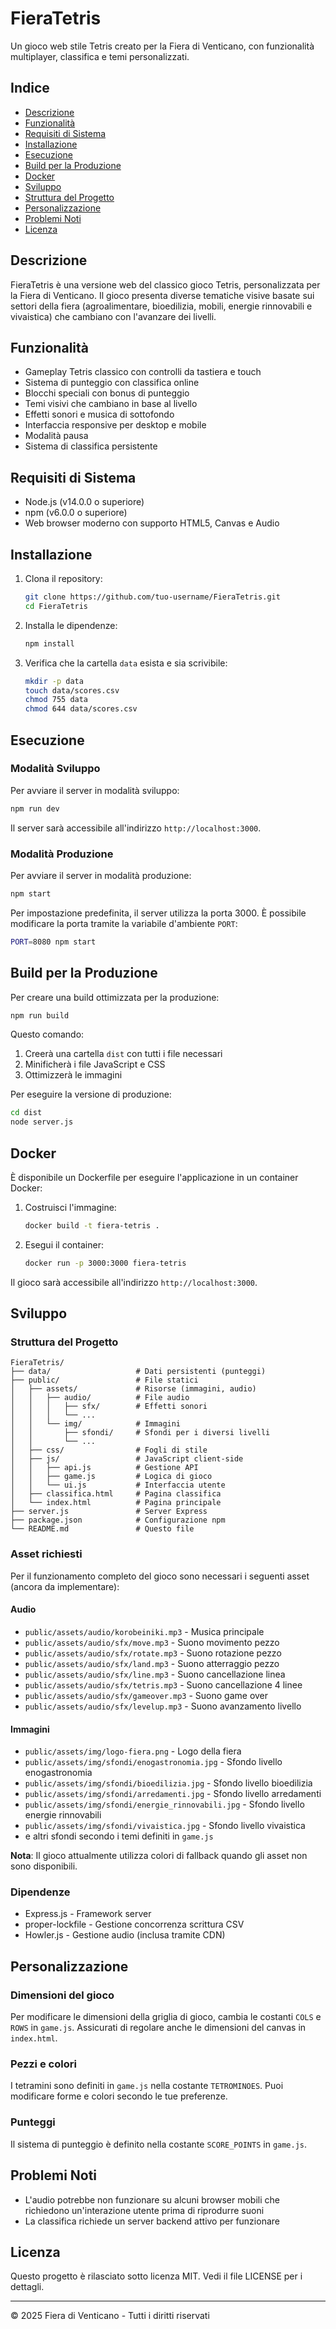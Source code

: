 # FieraTetris

Un gioco web stile Tetris creato per la Fiera di Venticano, con funzionalità multiplayer, classifica e temi personalizzati.

<!-- Logo non ancora disponibile -->

## Indice

- [Descrizione](#descrizione)
- [Funzionalità](#funzionalità)
- [Requisiti di Sistema](#requisiti-di-sistema)
- [Installazione](#installazione)
- [Esecuzione](#esecuzione)
- [Build per la Produzione](#build-per-la-produzione)
- [Docker](#docker)
- [Sviluppo](#sviluppo)
- [Struttura del Progetto](#struttura-del-progetto)
- [Personalizzazione](#personalizzazione)
- [Problemi Noti](#problemi-noti)
- [Licenza](#licenza)

## Descrizione

FieraTetris è una versione web del classico gioco Tetris, personalizzata per la Fiera di Venticano. Il gioco presenta diverse tematiche visive basate sui settori della fiera (agroalimentare, bioedilizia, mobili, energie rinnovabili e vivaistica) che cambiano con l'avanzare dei livelli.

## Funzionalità

- Gameplay Tetris classico con controlli da tastiera e touch
- Sistema di punteggio con classifica online
- Blocchi speciali con bonus di punteggio
- Temi visivi che cambiano in base al livello
- Effetti sonori e musica di sottofondo
- Interfaccia responsive per desktop e mobile
- Modalità pausa
- Sistema di classifica persistente

## Requisiti di Sistema

- Node.js (v14.0.0 o superiore)
- npm (v6.0.0 o superiore)
- Web browser moderno con supporto HTML5, Canvas e Audio

## Installazione

1. Clona il repository:
   ```bash
   git clone https://github.com/tuo-username/FieraTetris.git
   cd FieraTetris
   ```

2. Installa le dipendenze:
   ```bash
   npm install
   ```

3. Verifica che la cartella `data` esista e sia scrivibile:
   ```bash
   mkdir -p data
   touch data/scores.csv
   chmod 755 data
   chmod 644 data/scores.csv
   ```

## Esecuzione

### Modalità Sviluppo

Per avviare il server in modalità sviluppo:

```bash
npm run dev
```

Il server sarà accessibile all'indirizzo `http://localhost:3000`.

### Modalità Produzione

Per avviare il server in modalità produzione:

```bash
npm start
```

Per impostazione predefinita, il server utilizza la porta 3000. È possibile modificare la porta tramite la variabile d'ambiente `PORT`:

```bash
PORT=8080 npm start
```

## Build per la Produzione

Per creare una build ottimizzata per la produzione:

```bash
npm run build
```

Questo comando:
1. Creerà una cartella `dist` con tutti i file necessari
2. Minificherà i file JavaScript e CSS
3. Ottimizzerà le immagini

Per eseguire la versione di produzione:

```bash
cd dist
node server.js
```

## Docker

È disponibile un Dockerfile per eseguire l'applicazione in un container Docker:

1. Costruisci l'immagine:
   ```bash
   docker build -t fiera-tetris .
   ```

2. Esegui il container:
   ```bash
   docker run -p 3000:3000 fiera-tetris
   ```

Il gioco sarà accessibile all'indirizzo `http://localhost:3000`.

## Sviluppo

### Struttura del Progetto

```
FieraTetris/
├── data/                   # Dati persistenti (punteggi)
├── public/                 # File statici
│   ├── assets/             # Risorse (immagini, audio)
│   │   ├── audio/          # File audio
│   │   │   ├── sfx/        # Effetti sonori
│   │   │   └── ...
│   │   └── img/            # Immagini
│   │       ├── sfondi/     # Sfondi per i diversi livelli
│   │       └── ...
│   ├── css/                # Fogli di stile
│   ├── js/                 # JavaScript client-side
│   │   ├── api.js          # Gestione API
│   │   ├── game.js         # Logica di gioco
│   │   └── ui.js           # Interfaccia utente
│   ├── classifica.html     # Pagina classifica
│   └── index.html          # Pagina principale
├── server.js               # Server Express 
├── package.json            # Configurazione npm
└── README.md               # Questo file
```

### Asset richiesti

Per il funzionamento completo del gioco sono necessari i seguenti asset (ancora da implementare):

#### Audio
- `public/assets/audio/korobeiniki.mp3` - Musica principale
- `public/assets/audio/sfx/move.mp3` - Suono movimento pezzo
- `public/assets/audio/sfx/rotate.mp3` - Suono rotazione pezzo
- `public/assets/audio/sfx/land.mp3` - Suono atterraggio pezzo
- `public/assets/audio/sfx/line.mp3` - Suono cancellazione linea
- `public/assets/audio/sfx/tetris.mp3` - Suono cancellazione 4 linee
- `public/assets/audio/sfx/gameover.mp3` - Suono game over
- `public/assets/audio/sfx/levelup.mp3` - Suono avanzamento livello

#### Immagini
- `public/assets/img/logo-fiera.png` - Logo della fiera
- `public/assets/img/sfondi/enogastronomia.jpg` - Sfondo livello enogastronomia
- `public/assets/img/sfondi/bioedilizia.jpg` - Sfondo livello bioedilizia
- `public/assets/img/sfondi/arredamenti.jpg` - Sfondo livello arredamenti
- `public/assets/img/sfondi/energie_rinnovabili.jpg` - Sfondo livello energie rinnovabili
- `public/assets/img/sfondi/vivaistica.jpg` - Sfondo livello vivaistica
- e altri sfondi secondo i temi definiti in `game.js`

**Nota**: Il gioco attualmente utilizza colori di fallback quando gli asset non sono disponibili.

### Dipendenze

- Express.js - Framework server
- proper-lockfile - Gestione concorrenza scrittura CSV
- Howler.js - Gestione audio (inclusa tramite CDN)

## Personalizzazione

### Dimensioni del gioco

Per modificare le dimensioni della griglia di gioco, cambia le costanti `COLS` e `ROWS` in `game.js`. Assicurati di regolare anche le dimensioni del canvas in `index.html`.

### Pezzi e colori

I tetramini sono definiti in `game.js` nella costante `TETROMINOES`. Puoi modificare forme e colori secondo le tue preferenze.

### Punteggi

Il sistema di punteggio è definito nella costante `SCORE_POINTS` in `game.js`.

## Problemi Noti

- L'audio potrebbe non funzionare su alcuni browser mobili che richiedono un'interazione utente prima di riprodurre suoni
- La classifica richiede un server backend attivo per funzionare

## Licenza

Questo progetto è rilasciato sotto licenza MIT. Vedi il file LICENSE per i dettagli.

---

© 2025 Fiera di Venticano - Tutti i diritti riservati
